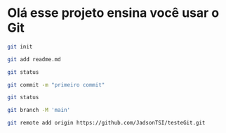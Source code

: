# Olá esse projeto ensina você usar o Git

```bash
git init
```

```bash
git add readme.md
```

```bash
git status 
```

```bash
git commit -m "primeiro commit"
```

```bash
git status
```

```bash
git branch -M 'main'
```

```bash
git remote add origin https://github.com/JadsonTSI/testeGit.git
```
